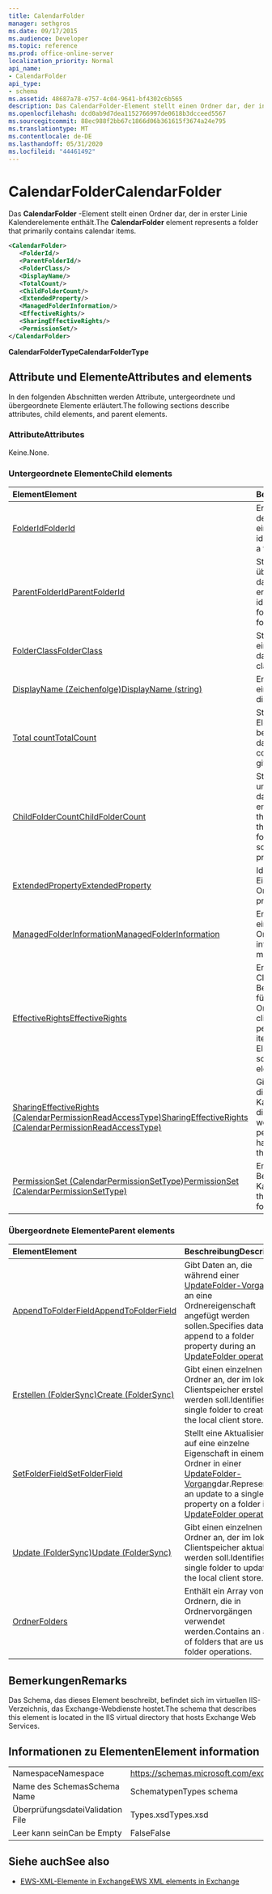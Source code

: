 ```yaml
---
title: CalendarFolder
manager: sethgros
ms.date: 09/17/2015
ms.audience: Developer
ms.topic: reference
ms.prod: office-online-server
localization_priority: Normal
api_name:
- CalendarFolder
api_type:
- schema
ms.assetid: 48687a78-e757-4c04-9641-bf4302c6b565
description: Das CalendarFolder-Element stellt einen Ordner dar, der in erster Linie Kalenderelemente enthält.
ms.openlocfilehash: dcd0ab9d7dea1152766997de0618b3dcceed5567
ms.sourcegitcommit: 88ec988f2bb67c1866d06b361615f3674a24e795
ms.translationtype: MT
ms.contentlocale: de-DE
ms.lasthandoff: 05/31/2020
ms.locfileid: "44461492"
---
```

# <a name="calendarfolder"></a><span data-ttu-id="04349-103">CalendarFolder</span><span class="sxs-lookup"><span data-stu-id="04349-103">CalendarFolder</span></span>

<span data-ttu-id="04349-104">Das **CalendarFolder** -Element stellt einen Ordner dar, der in erster Linie Kalenderelemente enthält.</span><span class="sxs-lookup"><span data-stu-id="04349-104">The **CalendarFolder** element represents a folder that primarily contains calendar items.</span></span> 
  
```xml
<CalendarFolder>
   <FolderId/>
   <ParentFolderId/>
   <FolderClass/>
   <DisplayName/>
   <TotalCount/>
   <ChildFolderCount/>
   <ExtendedProperty/>
   <ManagedFolderInformation/>
   <EffectiveRights/>
   <SharingEffectiveRights/>
   <PermissionSet/>
</CalendarFolder>
```

 <span data-ttu-id="04349-105">**CalendarFolderType**</span><span class="sxs-lookup"><span data-stu-id="04349-105">**CalendarFolderType**</span></span>
## <a name="attributes-and-elements"></a><span data-ttu-id="04349-106">Attribute und Elemente</span><span class="sxs-lookup"><span data-stu-id="04349-106">Attributes and elements</span></span>

<span data-ttu-id="04349-107">In den folgenden Abschnitten werden Attribute, untergeordnete und übergeordnete Elemente erläutert.</span><span class="sxs-lookup"><span data-stu-id="04349-107">The following sections describe attributes, child elements, and parent elements.</span></span>
  
### <a name="attributes"></a><span data-ttu-id="04349-108">Attribute</span><span class="sxs-lookup"><span data-stu-id="04349-108">Attributes</span></span>

<span data-ttu-id="04349-109">Keine.</span><span class="sxs-lookup"><span data-stu-id="04349-109">None.</span></span>
  
### <a name="child-elements"></a><span data-ttu-id="04349-110">Untergeordnete Elemente</span><span class="sxs-lookup"><span data-stu-id="04349-110">Child elements</span></span>

|<span data-ttu-id="04349-111">**Element**</span><span class="sxs-lookup"><span data-stu-id="04349-111">**Element**</span></span>|<span data-ttu-id="04349-112">**Beschreibung**</span><span class="sxs-lookup"><span data-stu-id="04349-112">**Description**</span></span>|
|:-----|:-----|
|[<span data-ttu-id="04349-113">FolderId</span><span class="sxs-lookup"><span data-stu-id="04349-113">FolderId</span></span>](folderid.md) <br/> |<span data-ttu-id="04349-114">Enthält den Bezeichner und den Änderungsschlüssel eines Ordners.</span><span class="sxs-lookup"><span data-stu-id="04349-114">Contains the identifier and change key of a folder.</span></span>  <br/> |
|[<span data-ttu-id="04349-115">ParentFolderId</span><span class="sxs-lookup"><span data-stu-id="04349-115">ParentFolderId</span></span>](parentfolderid.md) <br/> |<span data-ttu-id="04349-116">Stellt den Bezeichner des übergeordneten Ordners dar, der den Ordner enthält.</span><span class="sxs-lookup"><span data-stu-id="04349-116">Represents the identifier of the parent folder that contains the folder.</span></span>  <br/> |
|[<span data-ttu-id="04349-117">FolderClass</span><span class="sxs-lookup"><span data-stu-id="04349-117">FolderClass</span></span>](folderclass.md) <br/> |<span data-ttu-id="04349-118">Stellt die Folder-Klasse für einen bestimmten Ordner dar.</span><span class="sxs-lookup"><span data-stu-id="04349-118">Represents the folder class for a given folder.</span></span>  <br/> |
|[<span data-ttu-id="04349-119">DisplayName (Zeichenfolge)</span><span class="sxs-lookup"><span data-stu-id="04349-119">DisplayName (string)</span></span>](displayname-string.md) <br/> |<span data-ttu-id="04349-120">Enthält den Anzeigenamen eines Ordners.</span><span class="sxs-lookup"><span data-stu-id="04349-120">Contains the display name of a folder.</span></span>  <br/> |
|[<span data-ttu-id="04349-121">Total count</span><span class="sxs-lookup"><span data-stu-id="04349-121">TotalCount</span></span>](totalcount.md) <br/> |<span data-ttu-id="04349-122">Stellt die Gesamtanzahl der Elemente in einem bestimmten Ordner dar.</span><span class="sxs-lookup"><span data-stu-id="04349-122">Represents the total count of items within a given folder.</span></span>  <br/> |
|[<span data-ttu-id="04349-123">ChildFolderCount</span><span class="sxs-lookup"><span data-stu-id="04349-123">ChildFolderCount</span></span>](childfoldercount.md) <br/> |<span data-ttu-id="04349-124">Stellt die Anzahl der untergeordneten Ordner dar, die in einem Ordner enthalten sind.</span><span class="sxs-lookup"><span data-stu-id="04349-124">Represents the number of child folders that are contained within a folder.</span></span> <span data-ttu-id="04349-125">Diese Eigenschaft ist schreibgeschützt.</span><span class="sxs-lookup"><span data-stu-id="04349-125">This property is read-only.</span></span>  <br/> |
|[<span data-ttu-id="04349-126">ExtendedProperty</span><span class="sxs-lookup"><span data-stu-id="04349-126">ExtendedProperty</span></span>](extendedproperty.md) <br/> |<span data-ttu-id="04349-127">Identifiziert erweiterte Eigenschaften für Ordner.</span><span class="sxs-lookup"><span data-stu-id="04349-127">Identifies extended properties on folders.</span></span>  <br/> |
|[<span data-ttu-id="04349-128">ManagedFolderInformation</span><span class="sxs-lookup"><span data-stu-id="04349-128">ManagedFolderInformation</span></span>](managedfolderinformation.md) <br/> |<span data-ttu-id="04349-129">Enthält Informationen zu einem verwalteten Ordner.</span><span class="sxs-lookup"><span data-stu-id="04349-129">Contains information about a managed folder.</span></span>  <br/> |
|[<span data-ttu-id="04349-130">EffectiveRights</span><span class="sxs-lookup"><span data-stu-id="04349-130">EffectiveRights</span></span>](effectiverights.md) <br/> |<span data-ttu-id="04349-131">Enthält die Rechte des Clients basierend auf den Berechtigungseinstellungen für das Element oder den Ordner.</span><span class="sxs-lookup"><span data-stu-id="04349-131">Contains the client's rights based on the permission settings for the item or folder.</span></span> <span data-ttu-id="04349-132">Dieses Element ist schreibgeschützt.</span><span class="sxs-lookup"><span data-stu-id="04349-132">This element is read-only.</span></span>  <br/> |
|[<span data-ttu-id="04349-133">SharingEffectiveRights (CalendarPermissionReadAccessType)</span><span class="sxs-lookup"><span data-stu-id="04349-133">SharingEffectiveRights (CalendarPermissionReadAccessType)</span></span>](sharingeffectiverights-calendarpermissionreadaccesstype.md) <br/> |<span data-ttu-id="04349-134">Gibt die Berechtigungen an, die der Benutzer für die Kalenderdaten verwendet, die freigegeben werden.</span><span class="sxs-lookup"><span data-stu-id="04349-134">Indicates the permissions that the user has for the calendar data that is being shared.</span></span>  <br/> |
|[<span data-ttu-id="04349-135">PermissionSet (CalendarPermissionSetType)</span><span class="sxs-lookup"><span data-stu-id="04349-135">PermissionSet (CalendarPermissionSetType)</span></span>](permissionset-calendarpermissionsettype.md) <br/> |<span data-ttu-id="04349-136">Enthält alle konfigurierten Berechtigungen für einen Kalenderordner.</span><span class="sxs-lookup"><span data-stu-id="04349-136">Contains all the configured permissions for a calendar folder.</span></span>  <br/> |
   
### <a name="parent-elements"></a><span data-ttu-id="04349-137">Übergeordnete Elemente</span><span class="sxs-lookup"><span data-stu-id="04349-137">Parent elements</span></span>

|<span data-ttu-id="04349-138">**Element**</span><span class="sxs-lookup"><span data-stu-id="04349-138">**Element**</span></span>|<span data-ttu-id="04349-139">**Beschreibung**</span><span class="sxs-lookup"><span data-stu-id="04349-139">**Description**</span></span>|
|:-----|:-----|
|[<span data-ttu-id="04349-140">AppendToFolderField</span><span class="sxs-lookup"><span data-stu-id="04349-140">AppendToFolderField</span></span>](appendtofolderfield.md) <br/> |<span data-ttu-id="04349-141">Gibt Daten an, die während einer [UpdateFolder-Vorgang](updatefolder-operation.md) an eine Ordnereigenschaft angefügt werden sollen.</span><span class="sxs-lookup"><span data-stu-id="04349-141">Specifies data to append to a folder property during an [UpdateFolder operation](updatefolder-operation.md).</span></span>  <br/> |
|[<span data-ttu-id="04349-142">Erstellen (FolderSync)</span><span class="sxs-lookup"><span data-stu-id="04349-142">Create (FolderSync)</span></span>](create-foldersync.md) <br/> |<span data-ttu-id="04349-143">Gibt einen einzelnen Ordner an, der im lokalen Clientspeicher erstellt werden soll.</span><span class="sxs-lookup"><span data-stu-id="04349-143">Identifies a single folder to create in the local client store.</span></span>  <br/> |
|[<span data-ttu-id="04349-144">SetFolderField</span><span class="sxs-lookup"><span data-stu-id="04349-144">SetFolderField</span></span>](setfolderfield.md) <br/> |<span data-ttu-id="04349-145">Stellt eine Aktualisierung auf eine einzelne Eigenschaft in einem Ordner in einer [UpdateFolder-Vorgang](updatefolder-operation.md)dar.</span><span class="sxs-lookup"><span data-stu-id="04349-145">Represents an update to a single property on a folder in an [UpdateFolder operation](updatefolder-operation.md).</span></span>  <br/> |
|[<span data-ttu-id="04349-146">Update (FolderSync)</span><span class="sxs-lookup"><span data-stu-id="04349-146">Update (FolderSync)</span></span>](update-foldersync.md) <br/> |<span data-ttu-id="04349-147">Gibt einen einzelnen Ordner an, der im lokalen Clientspeicher aktualisiert werden soll.</span><span class="sxs-lookup"><span data-stu-id="04349-147">Identifies a single folder to update in the local client store.</span></span>  <br/> |
|[<span data-ttu-id="04349-148">Ordner</span><span class="sxs-lookup"><span data-stu-id="04349-148">Folders</span></span>](folders-ex15websvcsotherref.md) <br/> |<span data-ttu-id="04349-149">Enthält ein Array von Ordnern, die in Ordnervorgängen verwendet werden.</span><span class="sxs-lookup"><span data-stu-id="04349-149">Contains an array of folders that are used in folder operations.</span></span>  <br/> |
   
## <a name="remarks"></a><span data-ttu-id="04349-150">Bemerkungen</span><span class="sxs-lookup"><span data-stu-id="04349-150">Remarks</span></span>

<span data-ttu-id="04349-151">Das Schema, das dieses Element beschreibt, befindet sich im virtuellen IIS-Verzeichnis, das Exchange-Webdienste hostet.</span><span class="sxs-lookup"><span data-stu-id="04349-151">The schema that describes this element is located in the IIS virtual directory that hosts Exchange Web Services.</span></span>
  
## <a name="element-information"></a><span data-ttu-id="04349-152">Informationen zu Elementen</span><span class="sxs-lookup"><span data-stu-id="04349-152">Element information</span></span>

|||
|:-----|:-----|
|<span data-ttu-id="04349-153">Namespace</span><span class="sxs-lookup"><span data-stu-id="04349-153">Namespace</span></span>  <br/> |https://schemas.microsoft.com/exchange/services/2006/types  <br/> |
|<span data-ttu-id="04349-154">Name des Schemas</span><span class="sxs-lookup"><span data-stu-id="04349-154">Schema Name</span></span>  <br/> |<span data-ttu-id="04349-155">Schematypen</span><span class="sxs-lookup"><span data-stu-id="04349-155">Types schema</span></span>  <br/> |
|<span data-ttu-id="04349-156">Überprüfungsdatei</span><span class="sxs-lookup"><span data-stu-id="04349-156">Validation File</span></span>  <br/> |<span data-ttu-id="04349-157">Types.xsd</span><span class="sxs-lookup"><span data-stu-id="04349-157">Types.xsd</span></span>  <br/> |
|<span data-ttu-id="04349-158">Leer kann sein</span><span class="sxs-lookup"><span data-stu-id="04349-158">Can be Empty</span></span>  <br/> |<span data-ttu-id="04349-159">False</span><span class="sxs-lookup"><span data-stu-id="04349-159">False</span></span>  <br/> |
   
## <a name="see-also"></a><span data-ttu-id="04349-160">Siehe auch</span><span class="sxs-lookup"><span data-stu-id="04349-160">See also</span></span>



- [<span data-ttu-id="04349-161">EWS-XML-Elemente in Exchange</span><span class="sxs-lookup"><span data-stu-id="04349-161">EWS XML elements in Exchange</span></span>](ews-xml-elements-in-exchange.md)

